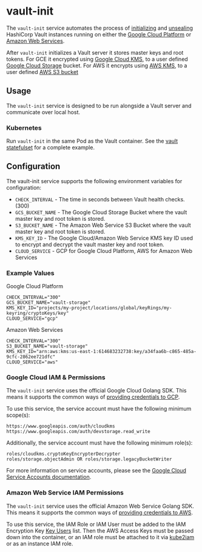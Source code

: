 # vault-init

The `vault-init` service automates the process of [initializing](https://www.vaultproject.io/docs/commands/operator/init.html) and [unsealing](https://www.vaultproject.io/docs/concepts/seal.html#unsealing) HashiCorp Vault instances running on either the [Google Cloud Platform](https://cloud.google.com) or [Amazon Web Services](https://aws.amazon.com).

After `vault-init` initializes a Vault server it stores master keys and root tokens.  For GCE it encrypted using [Google Cloud KMS](https://cloud.google.com/kms), to a user defined [Google Cloud Storage](https://cloud.google.com/storage) bucket.
For AWS it encrypts using [AWS KMS](https://aws.amazon.com/kms), to a user defined [AWS S3 bucket](https://aws.amazon.com/s3)

## Usage

The `vault-init` service is designed to be run alongside a Vault server and communicate over local host.

### Kubernetes

Run `vault-init` in the same Pod as the Vault container. See the [vault statefulset](statefulset.yaml) for a complete example.

## Configuration

The vault-init service supports the following environment variables for configuration:

* `CHECK_INTERVAL` - The time in seconds between Vault health checks. (300)
* `GCS_BUCKET_NAME` - The Google Cloud Storage Bucket where the vault master key and root token is stored.
* `S3_BUCKET_NAME` - The Amazon Web Service S3 Bucket where the vault master key and root token is stored. 
* `KMS_KEY_ID` - The Google Cloud/Amazon Web Service KMS key ID used to encrypt and decrypt the vault master key and root token.
* `CLOUD_SERVICE` - GCP for Google Cloud Platform, AWS for Amazon Web Services

### Example Values

Google Cloud Platform
```
CHECK_INTERVAL="300"
GCS_BUCKET_NAME="vault-storage"
KMS_KEY_ID="projects/my-project/locations/global/keyRings/my-keyring/cryptoKeys/key"
CLOUD_SERVICE="gcp"
```

Amazon Web Services
```
CHECK_INTERVAL="300"
S3_BUCKET_NAME="vault-storage"
KMS_KEY_ID="arn:aws:kms:us-east-1:614683232738:key/a34faa6b-c865-485a-9cfc-2862ee721dfc"
CLOUD_SERVICE="aws"
```

### Google Cloud IAM &amp; Permissions

The `vault-init` service uses the official Google Cloud Golang SDK. This means
it supports the common ways of [providing credentials to GCP][cloud-creds].

To use this service, the service account must have the following minimum
scope(s):

```text
https://www.googleapis.com/auth/cloudkms
https://www.googleapis.com/auth/devstorage.read_write
```

Additionally, the service account must have the following minimum role(s):

```text
roles/cloudkms.cryptoKeyEncrypterDecrypter
roles/storage.objectAdmin OR roles/storage.legacyBucketWriter
```

For more information on service accounts, please see the
[Google Cloud Service Accounts documentation][service-accounts].

[cloud-creds]: https://cloud.google.com/docs/authentication/production#providing_credentials_to_your_application
[service-accounts]: https://cloud.google.com/compute/docs/access/service-accounts

### Amazon Web Service IAM Permissions

The `vault-init` service uses the official Amazon Web Service Golang SDK. This means
it supports the common ways of [providing credentials to AWS][cloud-creds].

To use this service, the IAM Role or IAM User must be added to the IAM Encryption Key [Key Users](https://docs.aws.amazon.com/kms/latest/developerguide/key-policies.html#key-policy-default-allow-users) list.
Then the AWS Access Keys must be passed down into the container, or an IAM role must be attached to it via [kube2iam](https://github.com/jtblin/kube2iam) or as an instance IAM role.
